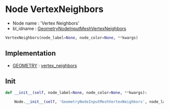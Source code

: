 # Node VertexNeighbors

- Node name : 'Vertex Neighbors'
- bl_idname : [GeometryNodeInputMeshVertexNeighbors](https://docs.blender.org/api/current/bpy.types.GeometryNodeInputMeshVertexNeighbors.html)


``` python
VertexNeighbors(node_label=None, node_color=None, **kwargs)
```
## Implementation

- [GEOMETRY](/docs/GeoNodes/socket_GEOMETRY.md) : [vertex_neighbors](/docs/GeoNodes/socket_GEOMETRY.md#vertex_neighbors)

## Init

``` python
def __init__(self, node_label=None, node_color=None, **kwargs):

    Node.__init__(self, 'GeometryNodeInputMeshVertexNeighbors', node_label=node_label, node_color=node_color, **kwargs)
```
